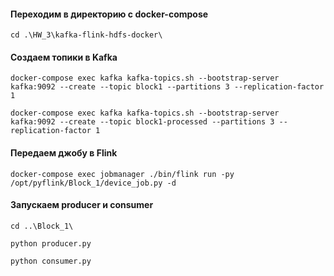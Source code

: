 #### Переходим в директорию с docker-compose

```commandline
cd .\HW_3\kafka-flink-hdfs-docker\
```

#### Создаем топики в Kafka

```commandline
docker-compose exec kafka kafka-topics.sh --bootstrap-server kafka:9092 --create --topic block1 --partitions 3 --replication-factor 1
```

```commandline
docker-compose exec kafka kafka-topics.sh --bootstrap-server kafka:9092 --create --topic block1-processed --partitions 3 --replication-factor 1
```

#### Передаем джобу в Flink

```commandline
docker-compose exec jobmanager ./bin/flink run -py /opt/pyflink/Block_1/device_job.py -d
```

#### Запускаем producer и consumer

```commandline
cd ..\Block_1\
```

```commandline
python producer.py
```

```commandline
python consumer.py
```
